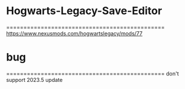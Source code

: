 # Hogwarts-Legacy-Save-Editor
==============================================
   https://www.nexusmods.com/hogwartslegacy/mods/77
   
# bug
==============================================
   don't support 2023.5 update